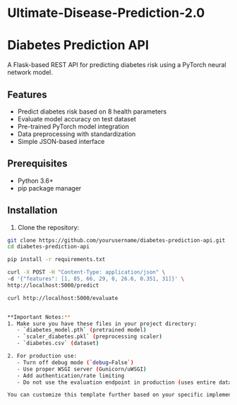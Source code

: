 # Ultimate-Disease-Prediction-2.0

# Diabetes Prediction API

A Flask-based REST API for predicting diabetes risk using a PyTorch neural network model.

## Features
- Predict diabetes risk based on 8 health parameters
- Evaluate model accuracy on test dataset
- Pre-trained PyTorch model integration
- Data preprocessing with standardization
- Simple JSON-based interface

## Prerequisites
- Python 3.6+
- pip package manager

## Installation
1. Clone the repository:
```bash
git clone https://github.com/yourusername/diabetes-prediction-api.git
cd diabetes-prediction-api

pip install -r requirements.txt

curl -X POST -H "Content-Type: application/json" \
-d '{"features": [1, 85, 66, 29, 0, 26.6, 0.351, 31]}' \
http://localhost:5000/predict

curl http://localhost:5000/evaluate


**Important Notes:**
1. Make sure you have these files in your project directory:
   - `diabetes_model.pth` (pretrained model)
   - `scaler_diabetes.pkl` (preprocessing scaler)
   - `diabetes.csv` (dataset)

2. For production use:
   - Turn off debug mode (`debug=False`)
   - Use proper WSGI server (Gunicorn/uWSGI)
   - Add authentication/rate limiting
   - Do not use the evaluation endpoint in production (uses entire dataset)

You can customize this template further based on your specific implementation details and requirements.
